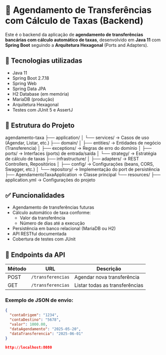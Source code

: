 # 💼 Agendamento de Transferências com Cálculo de Taxas (Backend)

Este é o backend da aplicação de **agendamento de transferências bancárias com cálculo automático de taxas**, desenvolvido em **Java 11** com **Spring Boot** seguindo a **Arquitetura Hexagonal** (Ports and Adapters).

## 🚀 Tecnologias utilizadas

- Java 11
- Spring Boot 2.7.18
- Spring Web
- Spring Data JPA
- H2 Database (em memória)
- MariaDB (produção)
- Arquitetura Hexagonal
- Testes com JUnit 5 e AssertJ

## 🧱 Estrutura do Projeto
agendamento-taxa
├── application/
│ └── services/ → Casos de uso (Agendar, Listar, etc.)
├── domain/
│ ├── entities/ → Entidades de negócio (Transferencia)
│ ├── exceptions/ → Regras de erro do domínio
│ ├── ports/ → Interfaces (ports) de entrada/saída
│ └── strategy/ → Estratégia de cálculo de taxas
├── infrastructure/
│ ├── adapters/ → REST Controllers, Repositórios
│ ├── config/ → Configurações (beans, CORS, Swagger, etc.)
│ └── repository/ → Implementação do port de persistência
├── AgendamentoTaxaApplication → Classe principal
└── resources/
├── application.yml → Configurações do projeto


## ✅ Funcionalidades

- Agendamento de transferências futuras
- Cálculo automático de taxa conforme:
    - Valor da transferência
    - Número de dias até a execução
- Persistência em banco relacional (MariaDB ou H2)
- API RESTful documentada
- Cobertura de testes com JUnit

## 📡 Endpoints da API

| Método | URL                           | Descrição                        |
|--------|-------------------------------|----------------------------------|
| POST   | `/transferencias`            | Agendar nova transferência       |
| GET    | `/transferencias`            | Listar todas as transferências   |

### Exemplo de JSON de envio:
```json
{
  "contaOrigem": "1234",
  "contaDestino": "5678",
  "valor": 1000.00,
  "dataAgendamento": "2025-05-20",
  "dataTransferencia": "2025-06-01"
}

http://localhost:8080